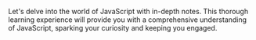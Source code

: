 Let's delve into the world of JavaScript with in-depth notes. This thorough learning experience will provide you with a comprehensive understanding of JavaScript, sparking your curiosity and keeping you engaged.
